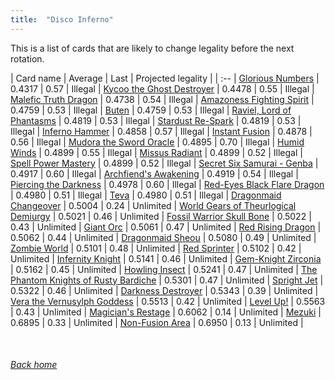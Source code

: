 ```yaml
---
title:  "Disco Inferno"
---
```


This is a list of cards that are likely to change legality before the next rotation.

| Card name | Average | Last | Projected legality |
| :-- |
[Glorious Numbers](https://db.ygoprodeck.com/card/?search=Glorious%20Numbers) | 0.4317 | 0.57 | Illegal |
[Kycoo the Ghost Destroyer](https://db.ygoprodeck.com/card/?search=Kycoo%20the%20Ghost%20Destroyer) | 0.4478 | 0.55 | Illegal |
[Malefic Truth Dragon](https://db.ygoprodeck.com/card/?search=Malefic%20Truth%20Dragon) | 0.4738 | 0.54 | Illegal |
[Amazoness Fighting Spirit](https://db.ygoprodeck.com/card/?search=Amazoness%20Fighting%20Spirit) | 0.4759 | 0.53 | Illegal |
[Buten](https://db.ygoprodeck.com/card/?search=Buten) | 0.4759 | 0.53 | Illegal |
[Raviel, Lord of Phantasms](https://db.ygoprodeck.com/card/?search=Raviel,%20Lord%20of%20Phantasms) | 0.4819 | 0.53 | Illegal |
[Stardust Re-Spark](https://db.ygoprodeck.com/card/?search=Stardust%20Re-Spark) | 0.4819 | 0.53 | Illegal |
[Inferno Hammer](https://db.ygoprodeck.com/card/?search=Inferno%20Hammer) | 0.4858 | 0.57 | Illegal |
[Instant Fusion](https://db.ygoprodeck.com/card/?search=Instant%20Fusion) | 0.4878 | 0.56 | Illegal |
[Mudora the Sword Oracle](https://db.ygoprodeck.com/card/?search=Mudora%20the%20Sword%20Oracle) | 0.4895 | 0.70 | Illegal |
[Humid Winds](https://db.ygoprodeck.com/card/?search=Humid%20Winds) | 0.4899 | 0.55 | Illegal |
[Missus Radiant](https://db.ygoprodeck.com/card/?search=Missus%20Radiant) | 0.4899 | 0.52 | Illegal |
[Spell Power Mastery](https://db.ygoprodeck.com/card/?search=Spell%20Power%20Mastery) | 0.4899 | 0.52 | Illegal |
[Secret Six Samurai - Genba](https://db.ygoprodeck.com/card/?search=Secret%20Six%20Samurai%20-%20Genba) | 0.4917 | 0.60 | Illegal |
[Archfiend's Awakening](https://db.ygoprodeck.com/card/?search=Archfiend's%20Awakening) | 0.4919 | 0.54 | Illegal |
[Piercing the Darkness](https://db.ygoprodeck.com/card/?search=Piercing%20the%20Darkness) | 0.4978 | 0.60 | Illegal |
[Red-Eyes Black Flare Dragon](https://db.ygoprodeck.com/card/?search=Red-Eyes%20Black%20Flare%20Dragon) | 0.4980 | 0.51 | Illegal |
[Teva](https://db.ygoprodeck.com/card/?search=Teva) | 0.4980 | 0.51 | Illegal |
[Dragonmaid Changeover](https://db.ygoprodeck.com/card/?search=Dragonmaid%20Changeover) | 0.5004 | 0.24 | Unlimited |
[World Gears of Theurlogical Demiurgy](https://db.ygoprodeck.com/card/?search=World%20Gears%20of%20Theurlogical%20Demiurgy) | 0.5021 | 0.46 | Unlimited |
[Fossil Warrior Skull Bone](https://db.ygoprodeck.com/card/?search=Fossil%20Warrior%20Skull%20Bone) | 0.5022 | 0.43 | Unlimited |
[Giant Orc](https://db.ygoprodeck.com/card/?search=Giant%20Orc) | 0.5061 | 0.47 | Unlimited |
[Red Rising Dragon](https://db.ygoprodeck.com/card/?search=Red%20Rising%20Dragon) | 0.5062 | 0.44 | Unlimited |
[Dragonmaid Sheou](https://db.ygoprodeck.com/card/?search=Dragonmaid%20Sheou) | 0.5080 | 0.49 | Unlimited |
[Zombie World](https://db.ygoprodeck.com/card/?search=Zombie%20World) | 0.5101 | 0.48 | Unlimited |
[Red Sprinter](https://db.ygoprodeck.com/card/?search=Red%20Sprinter) | 0.5102 | 0.42 | Unlimited |
[Infernity Knight](https://db.ygoprodeck.com/card/?search=Infernity%20Knight) | 0.5141 | 0.46 | Unlimited |
[Gem-Knight Zirconia](https://db.ygoprodeck.com/card/?search=Gem-Knight%20Zirconia) | 0.5162 | 0.45 | Unlimited |
[Howling Insect](https://db.ygoprodeck.com/card/?search=Howling%20Insect) | 0.5241 | 0.47 | Unlimited |
[The Phantom Knights of Rusty Bardiche](https://db.ygoprodeck.com/card/?search=The%20Phantom%20Knights%20of%20Rusty%20Bardiche) | 0.5301 | 0.47 | Unlimited |
[Spright Jet](https://db.ygoprodeck.com/card/?search=Spright%20Jet) | 0.5322 | 0.46 | Unlimited |
[Darkness Destroyer](https://db.ygoprodeck.com/card/?search=Darkness%20Destroyer) | 0.5343 | 0.39 | Unlimited |
[Vera the Vernusylph Goddess](https://db.ygoprodeck.com/card/?search=Vera%20the%20Vernusylph%20Goddess) | 0.5513 | 0.42 | Unlimited |
[Level Up!](https://db.ygoprodeck.com/card/?search=Level%20Up!) | 0.5563 | 0.43 | Unlimited |
[Magician's Restage](https://db.ygoprodeck.com/card/?search=Magician's%20Restage) | 0.6062 | 0.14 | Unlimited |
[Mezuki](https://db.ygoprodeck.com/card/?search=Mezuki) | 0.6895 | 0.33 | Unlimited |
[Non-Fusion Area](https://db.ygoprodeck.com/card/?search=Non-Fusion%20Area) | 0.6950 | 0.13 | Unlimited |

<br>

###### [Back home](index)